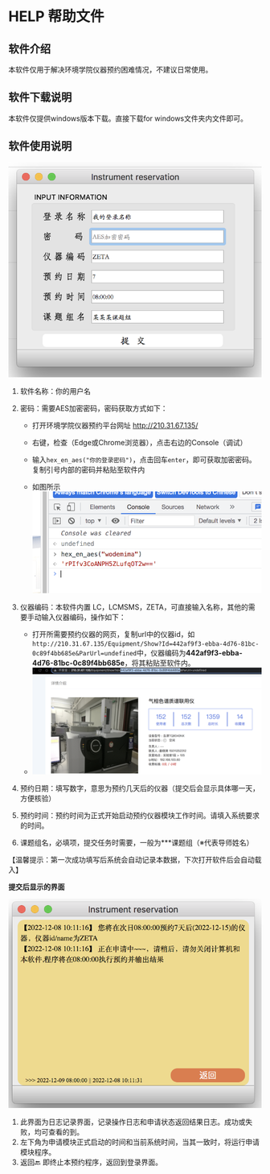 # HELP 帮助文件

## 软件介绍

本软件仅用于解决环境学院仪器预约困难情况，不建议日常使用。

## 软件下载说明
本软件仅提供windows版本下载。直接下载for windows文件夹内文件即可。

## 软件使用说明

![软件截图](img_for_readme/p.png)

1. 软件名称：你的用户名

2. 密码：需要AES加密密码，密码获取方式如下：

   * 打开环境学院仪器预约平台网址 http://210.31.67.135/

   * 右键，检查（Edge或Chrome浏览器），点击右边的Console（调试）
   * 输入`hex_en_aes("你的登录密码")`，点击回车`enter`，即可获取加密密码。复制引号内部的密码并粘贴至软件内
   * 如图所示![](img_for_readme/mm.png)

3. 仪器编码：本软件内置 LC，LCMSMS，ZETA，可直接输入名称，其他的需要手动输入仪器编码，操作如下：
   * 打开所需要预约仪器的网页，复制url中的仪器id，如`http://210.31.67.135/Equipment/Show?Id=442af9f3-ebba-4d76-81bc-0c89f4bb685e&ParUrl=undefined`中，仪器编码为**442af9f3-ebba-4d76-81bc-0c89f4bb685e**，将其粘贴至软件内。
   * ![](img_for_readme/yqid.png)

4. 预约日期：填写数字，意思为预约几天后的仪器（提交后会显示具体哪一天，方便核验）
5. 预约时间：预约时间为正式开始启动预约仪器模块工作时间。请填入系统要求的时间。
6. 课题组名，必填项，提交任务时需要，一般为***课题组（※代表导师姓名）



【温馨提示：第一次成功填写后系统会自动记录本数据，下次打开软件后会自动载入】

**提交后显示的界面**

![](img_for_readme/next.png)

1. 此界面为日志记录界面，记录操作日志和申请状态返回结果日志。成功或失败，均可查看的到。
2. 左下角为申请模块正式启动的时间和当前系统时间，当其一致时，将运行申请模块程序。
3. 返回🔙 即终止本预约程序，返回到登录界面。
